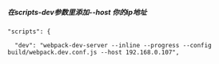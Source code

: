 ##### 在scripts-dev参数里添加--host 你的ip地址

```
"scripts": {

  "dev": "webpack-dev-server --inline --progress --config build/webpack.dev.conf.js --host 192.168.0.107",
```

